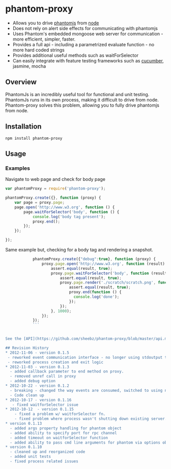 # phantom-proxy
* Allows you to drive [phantomjs](www.phantomjs.org) from [node](www.nodejs.org)
* Does not rely on alert side effects for communicating with phantomjs
* Uses Phantom's embedded mongoose web server for communication - more efficient, simpler, faster.
* Provides a full api - including a parametrized evaluate function - no more hard coded strings
* Provides additional useful methods such as waitForSelector
* Can easily integrate with feature testing frameworks such as [cucumber](https://github.com/cucumber/cucumber-js), jasmine, mocha

## Overview
PhantomJs is an incredibly useful tool for functional and unit testing.  PhantomJs runs in its own process, making it difficult to drive from node.  Phantom-proxy solves this problem, allowing you to fully drive phantomjs from node.

## Installation

`npm install phantom-proxy`

## Usage
### Examples
Navigate to web page and check for body page
```javascript
var phantomProxy = require('phantom-proxy');

phantomProxy.create({}, function (proxy) {
    var page = proxy.page;
    page.open('http://www.w3.org', function () {
        page.waitForSelector('body', function () {
            console.log('body tag present');
            proxy.end();
        });
    });

});
```

Same example but, checking for a body tag and rendering a snapshot.
```javascript
            phantomProxy.create({"debug":true}, function (proxy) {
                proxy.page.open('http://www.w3.org', function (result) {
                    assert.equal(result, true);
                    proxy.page.waitForSelector('body', function (result) {
                        assert.equal(result, true);
                        proxy.page.render('./scratch/scratch.png', function (result) {
                            assert.equal(result, true);
                            proxy.end(function () {
                              console.log('done');
                            });
                        });
                    }, 1000);
                });
            });
            ```


See the [API](https://github.com/sheebz/phantom-proxy/blob/master/api.md) documentation for more usage information.

## Revision History
* 2012-11-06 - version 0.1.5
 - reworked event communication interface - no longer using stdoutput to pass event messages
 - reworked process creation and exit logic
* 2012-11-03 - version 0.1.3
  - added callback parameter to end method on proxy.
  - removed unref call in proxy
  - added debug option
* 2012-10-22 - version 0.1.2
  - breaking - changed the way events are consumed, switched to using nodes emmitter to brodcast events as opposed to invoking instance methods on the object.  To fix issues, use [object].on('eventname') style syntax.
  - Code clean up
* 2012-10-17 - version 0.1.16
   - fixed waitforSelector issue
* 2012-10-12  - version 0.1.15
    - fixed a problem w/ waitforSelector fn.
    - fixed problem where process wasn't shutting down existing server.
* version 0.1.13
  - added args property handling for phantom object
  - added ability to specify port for rpc channel
  - added timeout on waitforSelector function
  - added ability to pass cmd line arguments for phantom via options object
* version 0.1.10
  - cleaned up and reorganized code
  - added unit tests
  - fixed process related issues

